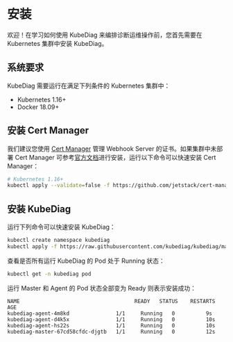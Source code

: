 # 安装

欢迎！在学习如何使用 KubeDiag 来编排诊断运维操作前，您首先需要在 Kubernetes 集群中安装 KubeDiag。

## 系统要求

KubeDiag 需要运行在满足下列条件的 Kubernetes 集群中：

* Kubernetes 1.16+
* Docker 18.09+

## 安装 Cert Manager

我们建议您使用 [Cert Manager](https://github.com/jetstack/cert-manager) 管理 Webhook Server 的证书。如果集群中未部署 Cert Manager 可参考[官方文档](https://cert-manager.io/docs/installation/kubernetes/)进行安装，运行以下命令可以快速安装 Cert Manager：

```bash
# Kubernetes 1.16+
kubectl apply --validate=false -f https://github.com/jetstack/cert-manager/releases/download/v1.0.2/cert-manager.yaml
```

## 安装 KubeDiag

运行下列命令可以快速安装 KubeDiag：

```bash
kubectl create namespace kubediag
kubectl apply -f https://raw.githubusercontent.com/kubediag/kubediag/master/config/deploy/manifests.yaml
```

查看是否所有运行 KubeDiag 的 Pod 处于 Running 状态：

```bash
kubectl get -n kubediag pod
```

运行 Master 和 Agent 的 Pod 状态全部变为 Ready 则表示安装成功：

```
NAME                                     READY   STATUS    RESTARTS   AGE
kubediag-agent-4m8kd               1/1     Running   0          9s
kubediag-agent-d4k5x               1/1     Running   0          10s
kubediag-agent-hs22s               1/1     Running   0          10s
kubediag-master-67cd58cfdc-djgtb   1/1     Running   0          12s
```
